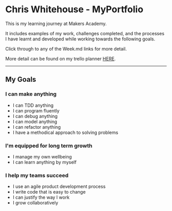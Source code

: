 # Chris Whitehouse - MyPortfolio
This is my learning journey at Makers Academy.

It includes examples of my work, challenges completed, and the processes I have learnt and developed while working towards the following goals.

Click through to any of the Week.md links for more detail.

More detail can be found on my trello planner [HERE](https://trello.com/b/6YJQIzjQ/makers-progress).

---

## My Goals
### I can make anything
* I can TDD anything
* I can program fluently
* I can debug anything
* I can model anything
* I can refactor anything
* I have a methodical approach to solving problems

### I'm equipped for long term growth
* I manage my own wellbeing
* I can learn anything by myself

### I help my teams succeed
* I use an agile product development process
* I write code that is easy to change
* I can justify the way I work
* I grow collaboratively
